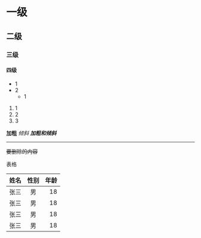 # 一级
## 二级
### 三级
#### 四级

- 1
- 2
  - 1

1. 1
2. 2
3. 3

**加粗** *倾斜*  ***加粗和倾斜***

---

~~要删除的内容~~

表格

|姓名|性别|年龄|
|:---|:---:|---:|
|张三|男|18|
|张三|男|18|
|张三|男|18|
|张三|男|18|